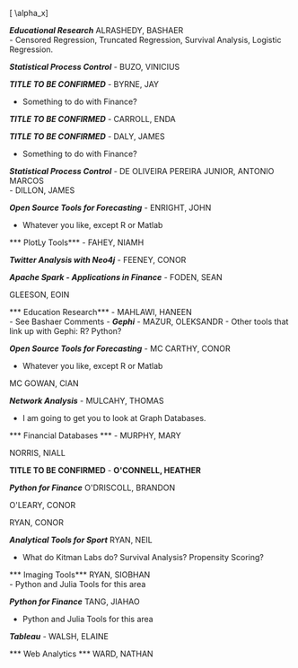 <script type="text/javascript" src="MathJax-in-github.js?config=default"></script>
\[ \alpha_x\]



***Educational Research*** ALRASHEDY, BASHAER 	 
 	 	 - Censored Regression, Truncated Regression, Survival Analysis, Logistic Regression.
 	 	 
***Statistical Process Control*** - BUZO, VINICIUS 	 
 	 	 
***TITLE TO BE CONFIRMED*** - BYRNE, JAY 	 
 - Something to do with Finance? 
 	 	 
***TITLE TO BE CONFIRMED*** - CARROLL, ENDA 	 
 	 	 
***TITLE TO BE CONFIRMED*** - DALY, JAMES 	
- Something to do with Finance? 
 	 	 
***Statistical Process Control*** - DE OLIVEIRA PEREIRA JUNIOR, ANTONIO MARCOS 	 
 	 	 - DILLON, JAMES
 	 	 
***Open Source Tools for Forecasting*** - ENRIGHT, JOHN 
 - Whatever you like, except R or Matlab
 	 	 
*** PlotLy Tools*** - FAHEY, NIAMH 	 
 
	 	 
***Twitter Analysis with Neo4j*** - FEENEY, CONOR 	 
 	 	 
***Apache Spark - Applications in Finance*** - FODEN, SEAN 	 
 	 	 
GLEESON, EOIN 	 
 	 	 
*** Education Research*** - MAHLAWI, HANEEN 	 
 	 	 - See Bashaer Comments
 	 	 - 
***Gephi*** - MAZUR, OLEKSANDR
     - Other tools that link up with Gephi: R? Python?

 	 	 
***Open Source Tools for Forecasting*** - MC CARTHY, CONOR 
 - Whatever you like, except R or Matlab
 	 	 
MC GOWAN, CIAN 	 
 	 	 
***Network Analysis*** - MULCAHY, THOMAS 
 - I am going to get you to look at Graph Databases.
 	 	 
*** Financial Databases *** - MURPHY, MARY 	 
 	 	 
NORRIS, NIALL 	 
 	 	 
**TITLE TO BE CONFIRMED** - **O'CONNELL, HEATHER**  
 	 	 
***Python for Finance*** O'DRISCOLL, BRANDON 	 
 	 	 
O'LEARY, CONOR 	 

RYAN, CONOR 	 
 	 	 
***Analytical Tools for Sport*** RYAN, NEIL 	 
 - What do Kitman Labs do? Survival Analysis? Propensity Scoring?
 	 	 
*** Imaging Tools*** RYAN, SIOBHAN 	 
 	 	 - Python and Julia Tools for this area

***Python for Finance*** TANG, JIAHAO 	 
   - Python and Julia Tools for this area
 	 	 
***Tableau*** - WALSH, ELAINE 	 
 	 	 
*** Web Analytics *** WARD, NATHAN 	 
